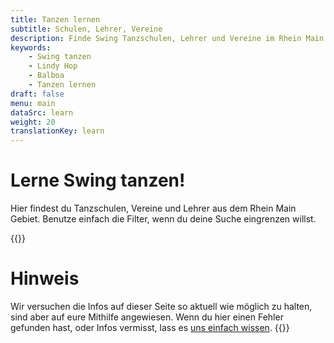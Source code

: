 ```yaml
---
title: Tanzen lernen
subtitle: Schulen, Lehrer, Vereine
description: Finde Swing Tanzschulen, Lehrer und Vereine im Rhein Main Gebiet.
keywords:
    - Swing tanzen
    - Lindy Hop
    - Balboa
    - Tanzen lernen
draft: false
menu: main
dataSrc: learn
weight: 20
translationKey: learn
---
```

# Lerne Swing tanzen!

Hier findest du Tanzschulen, Vereine und Lehrer aus dem Rhein Main Gebiet. Benutze einfach die Filter, wenn du deine Suche eingrenzen willst.

{{<info>}}
# Hinweis

Wir versuchen die Infos auf dieser Seite so aktuell wie möglich zu halten, sind aber auf eure Mithilfe angewiesen. Wenn du hier einen Fehler gefunden hast, oder Infos vermisst, lass es [uns einfach wissen](mailto:hallo@rmswing.de)</a>.
{{</info>}}